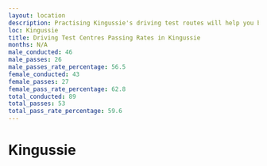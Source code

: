 ```yaml
---
layout: location
description: Practising Kingussie's driving test routes will help you become more confident in your gear-changing abilities.
loc: Kingussie
title: Driving Test Centres Passing Rates in Kingussie
months: N/A
male_conducted: 46
male_passes: 26
male_passes_rate_percentage: 56.5
female_conducted: 43
female_passes: 27
female_pass_rate_percentage: 62.8
total_conducted: 89
total_passes: 53
total_pass_rate_percentage: 59.6
---
```


# Kingussie
